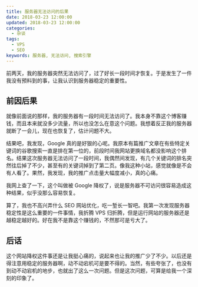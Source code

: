 ```yaml
---
title: 服务器无法访问的后果
date: 2018-03-23 12:00:00
updated: 2018-03-23 12:00:00
categories:
  - 杂谈
tags:
  - VPS
  - SEO
keywords: 服务器, 无法访问, 搜索引擎
---
```


前两天，我的服务器突然无法访问了，过了好长一段时间才恢复。于是发生了一件我没有预料到的事，让我认识到服务器稳定的重要性。

<!--more-->

## 前因后果

就像前面说的那样，我的服务器有一段时间无法访问了。我本身不靠这个博客赚钱，而且本来就没多少流量，所以也没怎么在意这个问题。我想着反正我的服务器就断了一会儿，现在也恢复了，估计问题不大。

结果吧，我发现，Google 真的是好狠的心呢。我原本有篇推广文章在有些特定关键词的谷歌搜索一直是排在第一位的，前段时间我网站更换域名都没影响这个排名。结果这次服务器无法访问了一段时间，我偶然间发现，有几个关键词的排名突然往后掉了不少，甚至有的关键词掉到了第二页。像我这种小站，感觉就像是不会有人看了。果然，我发现，我的推广点击量大幅度减小，真的心痛。

我网上查了一下，这个叫做被 Google 降权了，说是服务器不可访问很容易造成这种结果，似乎没那么容易恢复。

算了，我也不高兴弄什么 SEO 网站优化，吃一堑长一智吧。我第一次发现服务器稳定性是这么重要的一件事情，我折腾 VPS 归折腾，但是运行网站的服务器还是越稳定越好的。好在我不是靠这个赚钱的，不然那可是亏大了。

## 后话

这个网站降权这件事还是让我挺心痛的，说起来也让我的推广少了不少。以后还是得注意用稳定的服务器啊，动不动宕机可是要不得的。当然，有些夸张了，也没有到动不动宕机的地步，也就出了这么一次问题。但是这次问题，可算是给我一个深刻的印象了。
